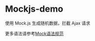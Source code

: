 # Mockjs-demo

使用 Mock.js 生成随机数据，拦截 Ajax 请求

更多语法请参考[Mock语法规范](https://github.com/nuysoft/Mock/wiki/Syntax-Specification)